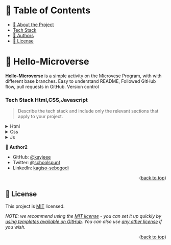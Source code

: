 <a name="readme-top"></a>

<!--
HOW TO USE:
This is an example of how you may give instructions on setting up your project locally.

Modify this file to match your project and remove sections that don't apply.

REQUIRED SECTIONS:
- Table of Contents
- About the Project
  - Built With
  - Live Demo
- Getting Started
- Authors
- Future Features
- Contributing
- Show your support
- Acknowledgements
- License

OPTIONAL SECTIONS:
- FAQ

After you're finished please remove all the comments and instructions!
-->


<!-- TABLE OF CONTENTS -->

# 📗 Table of Contents

- [📖 About the Project](#about-project)
- [Tech Stack](#tech-stack)
- [👥 Authors](#authors)
- [📝 License](#license)

<!-- PROJECT DESCRIPTION -->

# 📖 Hello-Microverse <a name="about-project"></a>


**Hello-Microverse** is a simple activity on the Microvese Program,
with with different base branches.
Easy to understand README, 
 Followed GitHub flow,
 pull requests in GitHub.
 Version control



### Tech Stack <a name="tech-stack">Html,CSS,Javascript</a>

> Describe the tech stack and include only the relevant sections that apply to your project.

<details>
  <summary>Html</summary>
  <ul>
    <li><a href="https://www.w3schools.com/html/">html tutoral</a></li>
  </ul>
</details>

<details>
  <summary>Css</summary>
  <ul>
    <li><a href="https://www.w3schools.com/Css/">css tutorial</a></li>
  </ul>
</details>

<details>
<summary>Js</summary>
  <ul>
    <li><a href="https://www.w3schools.com/Js/">Js</a></li>
  </ul>
</details>

<!-- Features -->

<!-- GETTING STARTED -->


👤 **Author2**

- GitHub: [@kayjeee](https://github.com/kayjeee)
- Twitter: [@schoolspun](https://twitter.com/schoolspun))
- LinkedIn: [kagiso-sebogodi](https://www.linkedin.com/in/kagiso-sebogodi/)

<p align="right">(<a href="#readme-top">back to top</a>)</p>



<!-- LICENSE -->

## 📝 License <a name="license"></a>

This project is [MIT](./LICENSE) licensed.

_NOTE: we recommend using the [MIT license](https://choosealicense.com/licenses/mit/) - you can set it up quickly by [using templates available on GitHub](https://docs.github.com/en/communities/setting-up-your-project-for-healthy-contributions/adding-a-license-to-a-repository). You can also use [any other license](https://choosealicense.com/licenses/) if you wish._

<p align="right">(<a href="#readme-top">back to top</a>)</p>
